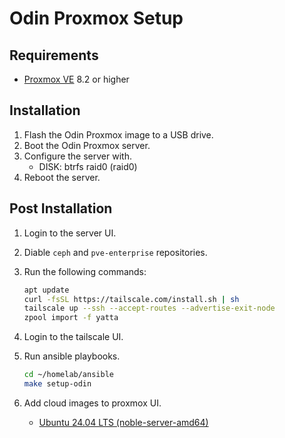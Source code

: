 # Odin Proxmox Setup

## Requirements

- [Proxmox VE](https://www.proxmox.com/en/downloads) 8.2 or higher

## Installation

1. Flash the Odin Proxmox image to a USB drive.
2. Boot the Odin Proxmox server.
3. Configure the server with.
   - DISK: btrfs raid0 (raid0)
4. Reboot the server.

## Post Installation

1. Login to the server UI.
2. Diable `ceph` and `pve-enterprise` repositories.
3. Run the following commands:

   ```bash
   apt update
   curl -fsSL https://tailscale.com/install.sh | sh
   tailscale up --ssh --accept-routes --advertise-exit-node
   zpool import -f yatta
   ```

4. Login to the tailscale UI.
5. Run ansible playbooks.

   ```bash
   cd ~/homelab/ansible
   make setup-odin
   ```

6. Add cloud images to proxmox UI.
   - [Ubuntu 24.04 LTS (noble-server-amd64)](https://cloud-images.ubuntu.com/noble/current/noble-server-cloudimg-amd64.img)
